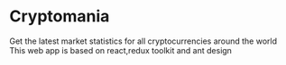 # Cryptomania
Get the latest market statistics for all cryptocurrencies around the world 
This web app is based on react,redux toolkit and ant design
